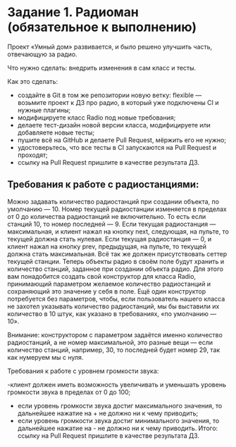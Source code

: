 # Задание 1. Радиоман (обязательное к выполнению)

Проект «Умный дом» развивается, и было решено улучшить часть, отвечающую за радио.

Что нужно сделать: внедрить изменения в сам класс и тесты.

Как это сделать:

- создайте в Git в том же репозитории новую ветку: flexible — возьмите проект к ДЗ про радио, в который уже подключены CI и нужные плагины;
- модифицируете класс Radio под новые требования;
- делаете тест-дизайн новой версии класса, модифицируете или добавляете новые тесты;
- пушите всё на GitHub и делаете Pull Request, мёржить его не нужно;
- удостоверьтесь, что все тесты в CI запускаются на Pull Request и проходят;
- ссылку на Pull Request пришлите в качестве результата ДЗ.

## Требования к работе с радиостанциями:

Можно задавать количество радиостанций при создании объекта, по умолчанию — 10.
Номер текущей радиостанции изменяется в пределах от 0 до количества радиостанций не включительно. То есть если станций 10, то номер последней — 9.
Если текущая радиостанция — максимальная, и клиент нажал на кнопку next, следующая, на пульте, то текущей должна стать нулевая.
Если текущая радиостанция — 0, и клиент нажал на кнопку prev, предыдущая, на пульте, то текущей должна стать максимальная.
Всё так же должен присутствовать сеттер текущей станции.
Теперь объекты радио в своём поле будут хранить и количество станций, заданное при создании объекта радио. Для этого вам понадобится создать свой конструктор для класса Radio, принимающий параметром желаемое количество радиостанций и сохраняющий это значение у себя в поле. Ещё один конструктор потребуется без параметров, чтобы, если пользователь нашего класса не захотел указывать количество радиостанций, мы бы выставили их количество в 10 штук, как указано в требованиях, «по умолчанию — 10».

Внимание: конструктором с параметром задаётся именно количество радиостанций, а не номер максимальной, это разные вещи — если количество станций, например, 30, то последней будет номер 29, так как нумеруем мы с нуля.

Требования к работе с уровнем громкости звука:

-клиент должен иметь возможность увеличивать и уменьшать уровень громкости звука в пределах от 0 до 100;
- если уровень громкости звука достиг максимального значения, то дальнейшее нажатие на + не должно ни к чему приводить;
- если уровень громкости звука достиг минимального значения, то дальнейшее нажатие на - не должно ни к чему приводить.
Итого: ссылку на Pull Request пришлите в качестве результата ДЗ.